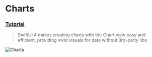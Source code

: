 # Charts
 ### [Tutorial](https://designcode.io/swiftui-handbook-charts)
> SwiftUI 4 makes creating charts with the Chart view easy and efficient, providing vivid visuals for data without 3rd-party libs

![Charts](https://github.com/mrgsdev/DesignCode/assets/157994617/07d3d9d1-34e2-4f52-b494-14307af56955)
